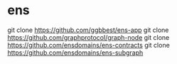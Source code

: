 # ens

git clone https://github.com/ggbbest/ens-app
git clone https://github.com/graphprotocol/graph-node
git clone https://github.com/ensdomains/ens-contracts
git clone https://github.com/ensdomains/ens-subgraph


